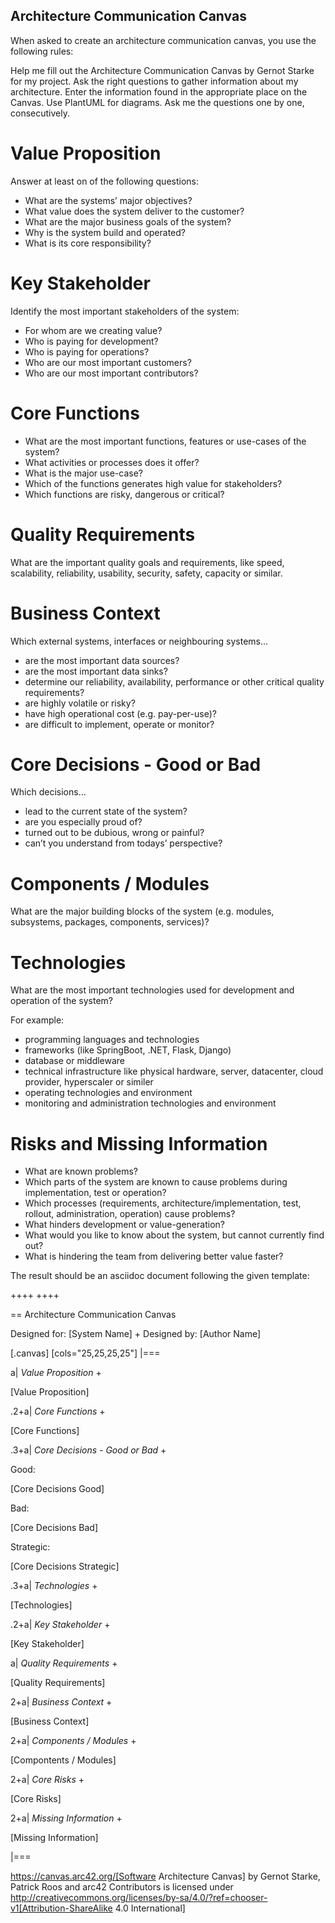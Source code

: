 
## Architecture Communication Canvas

When asked to create an architecture communication canvas, you use the following rules:

Help me fill out the Architecture Communication Canvas by Gernot Starke for my project. Ask the right questions to gather information about my architecture. Enter the information found in the appropriate place on the Canvas. Use PlantUML for diagrams. Ask me the questions one by one, consecutively.

# Value Proposition
Answer at least on of the following 	questions:

* What are the systems’ major objectives?
* What value does the system deliver to the customer?
* What are the major business goals of the system?
* Why is the system build and operated?
* What is its core responsibility?

# Key Stakeholder
Identify the most important stakeholders of the system:

* For whom are we creating value?
* Who is paying for development?
* Who is paying for operations?
* Who are our most important customers?
* Who are our most important contributors?

# Core Functions

* What are the most important functions, features or use-cases of the system?
* What activities or processes does it offer?
* What is the major use-case?
* Which of the functions generates high value for stakeholders?
* Which functions are risky, dangerous or critical?

# Quality Requirements
What are the important quality goals and requirements, like speed, scalability, reliability, usability, security, safety, capacity or similar.

# Business Context
Which external systems, interfaces or neighbouring systems…

* are the most important data sources?
* are the most important data sinks?
* determine our reliability, availability, performance or other critical quality requirements?
* are highly volatile or risky?
* have high operational cost (e.g. pay-per-use)?
* are difficult to implement, operate or monitor?

# Core Decisions - Good or Bad
Which decisions…

* lead to the current state of the system?
* are you especially proud of?
* turned out to be dubious, wrong or painful?
* can’t you understand from todays’ perspective?

# Components / Modules
What are the major building blocks of the system (e.g. modules, subsystems, packages, components, services)?


# Technologies
What are the most important technologies used for development and operation of the system?

For example:

* programming languages and technologies
* frameworks (like SpringBoot, .NET, Flask, Django)
* database or middleware
* technical infrastructure like physical hardware, server, datacenter, cloud provider, hyperscaler or similer
* operating technologies and environment
* monitoring and administration technologies and environment

# Risks and Missing Information

* What are known problems?
* Which parts of the system are known to cause problems during implementation, test or operation?
* Which processes (requirements, architecture/implementation, test, rollout, administration, operation) cause problems?
* What hinders development or value-generation?
* What would you like to know about the system, but cannot currently find out?
* What is hindering the team from delivering better value faster?

The result should be an asciidoc document following the given template:

<canvas-template>
++++
<style>
.canvas ul {
    margin-left: 0px;
    padding-left: 1em;
    list-style: square;
}
.canvas tr:nth-child(1) td:nth-child(1),
.canvas tr:nth-child(1) td:nth-child(2),
.canvas tr:nth-child(2) td:nth-child(1),
.canvas tr:nth-child(3) td:nth-child(1),
.canvas tr:nth-child(4) td:nth-child(1)
{
    background-color: #8fe4b4;
    border: 1px solid black;
}

.canvas tr:nth-child(1) td:nth-child(3),
.canvas tr:nth-child(1) td:nth-child(4),
.canvas tr:nth-child(4) td:nth-child(2)
{
    background-color: #94d7ef;
    border: 1px solid black;
}

.canvas tr:nth-child(5) td:nth-child(1),
.canvas tr:nth-child(5) td:nth-child(2)
{
    background-color: #ffc7c6;
    border: 1px solid black;
}
</style>
++++

== Architecture Communication Canvas

Designed for: [System Name] +
Designed by: [Author Name]


[.canvas]
[cols="25,25,25,25"]
|===

a| 
*Value Proposition* +

[Value Proposition]

.2+a| *Core Functions* +

[Core Functions]

.3+a| *Core Decisions - Good or Bad* +

Good:

[Core Decisions Good]

Bad:

[Core Decisions Bad]

Strategic:

[Core Decisions Strategic]

.3+a| *Technologies* +

[Technologies]

.2+a| *Key Stakeholder* +

[Key Stakeholder]

a| *Quality Requirements* +

[Quality Requirements]

2+a| *Business Context* +

[Business Context]

2+a| *Components / Modules* +

[Compontents / Modules]

2+a| *Core Risks* +

[Core Risks]

2+a| *Missing Information* +

[Missing Information]

|===

https://canvas.arc42.org/[Software Architecture Canvas] by Gernot Starke, Patrick Roos and arc42 Contributors is licensed under http://creativecommons.org/licenses/by-sa/4.0/?ref=chooser-v1[Attribution-ShareAlike 4.0 International]

</canvas-template>

